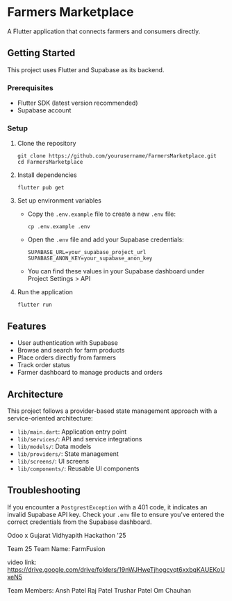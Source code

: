 # Farmers Marketplace

A Flutter application that connects farmers and consumers directly.

## Getting Started

This project uses Flutter and Supabase as its backend.

### Prerequisites

- Flutter SDK (latest version recommended)
- Supabase account

### Setup

1. Clone the repository
   ```
   git clone https://github.com/yourusername/FarmersMarketplace.git
   cd FarmersMarketplace
   ```

2. Install dependencies
   ```
   flutter pub get
   ```

3. Set up environment variables
   - Copy the `.env.example` file to create a new `.env` file:
     ```
     cp .env.example .env
     ```
   - Open the `.env` file and add your Supabase credentials:
     ```
     SUPABASE_URL=your_supabase_project_url
     SUPABASE_ANON_KEY=your_supabase_anon_key
     ```
   - You can find these values in your Supabase dashboard under Project Settings > API

4. Run the application
   ```
   flutter run
   ```

## Features

- User authentication with Supabase
- Browse and search for farm products
- Place orders directly from farmers
- Track order status
- Farmer dashboard to manage products and orders

## Architecture

This project follows a provider-based state management approach with a service-oriented architecture:

- `lib/main.dart`: Application entry point
- `lib/services/`: API and service integrations
- `lib/models/`: Data models
- `lib/providers/`: State management
- `lib/screens/`: UI screens
- `lib/components/`: Reusable UI components

## Troubleshooting

If you encounter a `PostgrestException` with a 401 code, it indicates an invalid Supabase API key. Check your `.env` file to ensure you've entered the correct credentials from the Supabase dashboard.

Odoo x Gujarat Vidhyapith 
Hackathon '25

Team 25 
Team Name: FarmFusion

video link: https://drive.google.com/drive/folders/19nWJHweTjhogcyqt6xxbqKAUEKoUxeN5

Team Members: 
Ansh Patel
Raj Patel
Trushar Patel
Om Chauhan